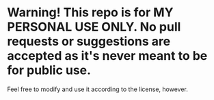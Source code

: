 # Warning! This repo is for MY PERSONAL USE ONLY. No pull requests or suggestions are accepted as it's never meant to be for public use. 

Feel free to modify and use it according to the license, however.
